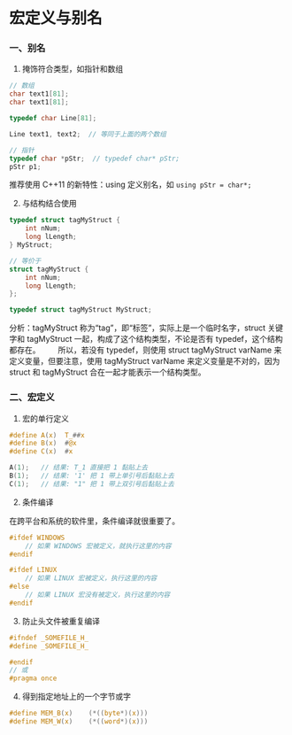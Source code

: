 # 宏定义与别名

### 一、别名

1. 掩饰符合类型，如指针和数组

```c
// 数组
char text1[81];
char text1[81];

typedef char Line[81];

Line text1, text2;  // 等同于上面的两个数组

// 指针
typedef char *pStr;  // typedef char* pStr;
pStr p1;
```

推荐使用 C++11 的新特性：using 定义别名，如 `using pStr = char*;`

2. 与结构结合使用

```c
typedef struct tagMyStruct {
    int nNum;
    long lLength;
} MyStruct;

// 等价于
struct tagMyStruct {
    int nNum;
    long lLength;
};

typedef struct tagMyStruct MyStruct; 
```

分析：tagMyStruct 称为“tag”，即“标签”，实际上是一个临时名字，struct 关键字和 tagMyStruct 一起，构成了这个结构类型，不论是否有 typedef，这个结构都存在。
　　所以，若没有 typedef，则使用 struct tagMyStruct varName 来定义变量，但要注意，使用 tagMyStruct varName 来定义变量是不对的，因为 struct 和 tagMyStruct 合在一起才能表示一个结构类型。

### 二、宏定义

1. 宏的单行定义

```c
#define A(x)  T_##x
#define B(x)  #@x
#define C(x)  #x

A(1);   // 结果: T_1 直接把 1 黏贴上去
B(1);   // 结果: '1' 把 1 带上单引号后黏贴上去
C(1);   // 结果: "1" 把 1 带上双引号后黏贴上去
```

2. 条件编译

在跨平台和系统的软件里，条件编译就很重要了。

```c
#ifdef WINDOWS
    // 如果 WINDOWS 宏被定义，就执行这里的内容
#endif

#ifdef LINUX
    // 如果 LINUX 宏被定义，执行这里的内容
#else
    // 如果 LINUX 宏没有被定义，执行这里的内容
#endif
```

3. 防止头文件被重复编译

```c
#ifndef _SOMEFILE_H_
#define _SOMEFILE_H_

#endif
// 或
#pragma once
```

4. 得到指定地址上的一个字节或字

```c
#define MEM_B(x)    (*((byte*)(x)))
#define MEM_W(x)    (*((word*)(x)))
```

